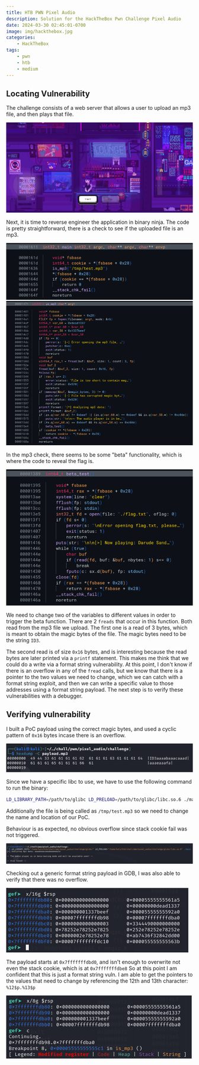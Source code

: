```yaml
---
title: HTB PWN Pixel Audio
description: Solution for the HackTheBox Pwn Challenge Pixel Audio
date: 2024-03-30 02:45:01-0700
image: img/hackthebox.jpg
categories:
    - HackTheBox
tags:
    - pwn
    - htb
    - medium
---
```


## Locating Vulnerability

The challenge consists of a web server that allows a user to upload an mp3 file, and then plays that file.

![Really cool pixel art](img/1.png)

Next, it is time to reverse engineer the application in binary ninja.
The code is pretty straightforward, there is a check to see if the uploaded file is an mp3.

![Main function](img/2.png) ![mp3 check](img/3.png)

In the mp3 check, there seems to be some "beta" functionality, which is where the code to reveal the flag is.

![Read flag](img/4.png)

We need to change two of the variables to different values in order to trigger the beta function.
There are 2 `freads` that occur in this function.
Both read from the mp3 file we upload.
The first one is a read of 3 bytes, which is meant to obtain the magic bytes of the file.
The magic bytes need to be the string `ID3`.

The second read is of size `0x16` bytes, and is interesting because the read bytes are later printed via a `printf` statement.
This makes me think that we could do a write via a format string vulnerability.
At this point, I don't know if there is an overflow in any of the `fread` calls, but we know that there is a pointer to the two values we need to change, which we can catch with a format string exploit, and then we can write a specific value to those addresses using a format string payload.
The next step is to verify these vulnerabilities with a debugger.

## Verifying vulnerability

I built a PoC payload using the correct magic bytes, and used a cyclic pattern of `0x16` bytes incase there is an overflow.

![First payload](img/5.png)

Since we have a specific libc to use, we have to use the following command to run the binary:

```bash
LD_LIBRARY_PATH=/path/to/glibc LD_PRELOAD=/path/to/glibc/libc.so.6 ./main
```
Additionally the file is being called as `/tmp/test.mp3` so we need to change the name and location of our PoC.

Behaviour is as expected, no obvious overflow since stack cookie fail was not triggered.

![Def a format string challenge](img/6.png)

Checking out a generic format string payload in GDB, I was also able to verify that there was no overflow.

![Format string vuln for sure](img/7.png)

The payload starts at `0x7fffffffdbd0`, and isn't enough to overwrite not even the stack cookie, which is at `0x7fffffffdbe8`
So at this point I am confident that this is just a format string vuln.
I am able to get the pointers to the values that need to change by referencing the 12th and 13th character: `%12$p.%13$p`

![The two addresses we need to write to.](img/8.png)